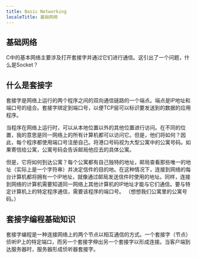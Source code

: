 ```yaml
---
title: Basic Networking
localeTitle: 基础网络
---
```

## 基础网络

C中的基本网络主要涉及打开套接字并通过它们进行通信。这引出了一个问题，什么是Socket？

## 什么是套接字

套接字是网络上运行的两个程序之间的双向通信链路的一个端点。端点是IP地址和端口号的组合。套接字绑定到端口号，以便TCP层可以标识要发送到的数据的应用程序。

当程序在网络上运行时，可以从本地位置以外的其他位置进行访问。在不同的位置，我的意思是同一网络上的所有计算机都可以访问它。但是，他们将如何？因此，每个程序都使用端口号注册自己。将港口号码视为大型公寓中的公寓号码。如果寄信给公寓，公寓号码会告诉邮局他应去的具体公寓。

但是，它将如何到达公寓？每个公寓都有自己独特的地址，邮局查看那些唯一的地址（实际上是一个字符串）并决定信件的目的地。在这种情况下，连接到网络的每台计算机都将拥有一个IP地址，就像通过邮局发送信件时使用的地址。同样，连接到网络的计算机需要知道同一网络上其他计算机的IP地址才能与它们通信。要与特定计算机上的特定程序通信，需要该程序的端口号。 （想想我们公寓里的公寓号码。）

## 套接字编程基础知识

套接字编程是一种连接网络上的两个节点以相互通信的方式。一个套接字（节点）侦听IP上的特定端口，而另一个套接字伸出另一个套接字以形成连接。当客户端到达服务器时，服务器形成侦听器套接字。